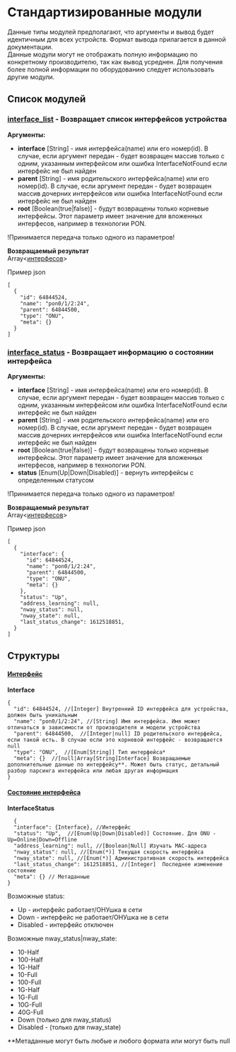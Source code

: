 # Стандартизированные модули

Данные типы модулей предполагают, что аргументы и вывод будет идентичным для всех устройств. Формат вывода прилагается в
данной документации.       
Данные модули могут не отображать полную информацию по конкретному производителю, так как вывод усреднен. Для получения
более полной информации по оборудованию следует использовать другие модули.

## Список модулей

### [interface_list](#interface_list) - Возвращает список интерфейсов устройства

**Аргументы:**

- **interface** [String] - имя интерфейса(name) или его номер(id). В случае, если аргумент передан - будет возвращен
  массив только с одним, указанным интерфейсом или ошибка InterfaceNotFound если интерфейс не был найден
- **parent** [String] - имя родительского интерфейса(name) или его номер(id). В случае, если аргумент передан - будет
  возвращен массив дочерних интерфейсов или ошибка InterfaceNotFound если интерфейс не был найден
- **root** [Boolean(true|false)] - будут возвращены только корневые интерфейсы. Этот параметр имеет значение для
  вложенных интерфесов, например в технологии PON.

!Принимается передача только одного из параметров!

**Возвращаемый результат**       
Array<[интерфесов](#structure_interface)>

Пример json

```json5
[
  {
    "id": 64844524,
    "name": "pon0/1/2:24",
    "parent": 64844500,
    "type": "ONU",
    "meta": {}
  }
] 
```     

### [interface_status](#interface_status) - Возвращает информацию о состоянии интерфейса

**Аргументы:**

- **interface** [String] - имя интерфейса(name) или его номер(id). В случае, если аргумент передан - будет возвращен
  массив только с одним, указанным интерфейсом или ошибка InterfaceNotFound если интерфейс не был найден
- **parent** [String] - имя родительского интерфейса(name) или его номер(id). В случае, если аргумент передан - будет
  возвращен массив дочерних интерфейсов или ошибка InterfaceNotFound если интерфейс не был найден
- **root** [Boolean(true|false)] - будут возвращены только корневые интерфейсы. Этот параметр имеет значение для
  вложенных интерфесов, например в технологии PON.
- **status** [Enum(Up|Down|Disabled)] - вернуть интерфейсы с определенным статусом

!Принимается передача только одного из параметров!

**Возвращаемый результат**       
Array<[интерфесов](#structure_interface)>

Пример json

```json5
[
  {
    "interface": {
      "id": 64844524,
      "name": "pon0/1/2:24",
      "parent": 64844500,
      "type": "ONU",
      "meta": {}
    },
    "status": "Up",
    "address_learning": null,
    "nway_status": null,
    "nway_state": null,
    "last_status_change": 1612518851,
  }
] 
```     

## Структуры

#### [Интерфейс](#structure_interface)

**Interface**
```json5
{
  "id": 64844524, //[Integer] Внутренний ID интерфейса для устройства, должен быть уникальным
  "name": "pon0/1/2:24", //[String] Имя интерфейса. Имя может отличаться в зависимости от производителя и модели устройства
  "parent": 64844500,  //[Integer|null] ID родительского интерфейса, если такой есть. В случае если это корневой интерфейс - возвращается null
  "type": "ONU",  //[Enum[String]] Тип интерфейса* 
  "meta": {}  //[null|Array[String]Interface] Возвращаемые дополнительные данные по интерфейсу**. Может быть статус, детальный разбор парсинга интерфейса или любая другая информация
}
```
#### [Состояние интерфейса](#structure_interface_status)

**InterfaceStatus**
```json5
  {
  "interface": {Interface}, //Интерфейс 
  "status": "Up",  //[Enum(Up|Down|Disabled)] Состояние. Для ONU - Up=Online|Down=Offline
  "address_learning": null, //[Boolean|Null] Изучать MAC-адреса
  "nway_status": null, //[Enum(*)] Текущая скорость интерфейса  
  "nway_state": null, //[Enum(*)] Административная скорость интерфейса 
  "last_status_change": 1612518851, //[Integer]  Последнее изменение состояние 
  "meta": {} // Метаданные 
}
```
Возможные status:
- Up - интерфейс работает/ОНУшка в сети
- Down - интерфейс не работает/ОНУшка не в сети 
- Disabled - интерфейс отключен     
      
Возможные nway_status|nway_state:
- 10-Half    
- 100-Half    
- 1G-Half    
- 10-Full    
- 100-Full    
- 1G-Half    
- 1G-Full      
- 10G-Full    
- 40G-Full
- Down (только для nway_status)
- Disabled - (только для nway_state)    

**Метаданные могут быть любые и любого формата или могут быть null 
  